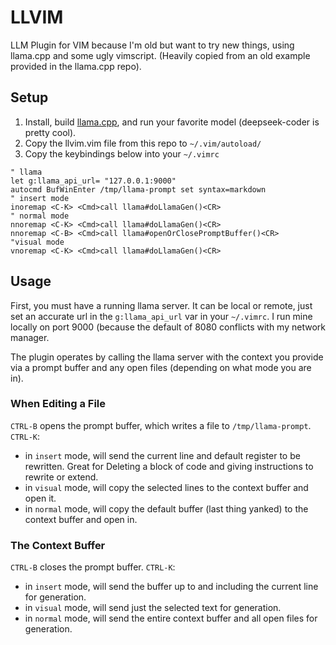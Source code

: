 # LLVIM
LLM Plugin for VIM because I'm old but want to try new things, using llama.cpp and some ugly vimscript.
(Heavily copied from an old example provided in the llama.cpp repo).

## Setup
1. Install, build [llama.cpp](https://github.com/ggerganov/llama.cpp?tab=readme-ov-file#building-the-project), and run your favorite model (deepseek-coder is pretty cool).
2. Copy the llvim.vim file from this repo to `~/.vim/autoload/`
3. Copy the keybindings below into your `~/.vimrc`
```vim
" llama
let g:llama_api_url= "127.0.0.1:9000"
autocmd BufWinEnter /tmp/llama-prompt set syntax=markdown
" insert mode
inoremap <C-K> <Cmd>call llama#doLlamaGen()<CR>
" normal mode
nnoremap <C-K> <Cmd>call llama#doLlamaGen()<CR>
nnoremap <C-B> <Cmd>call llama#openOrClosePromptBuffer()<CR>
"visual mode
vnoremap <C-K> <Cmd>call llama#doLlamaGen()<CR>
```

## Usage
First, you must have a running llama server. It can be local or remote, just set an accurate url in the `g:llama_api_url` var in your `~/.vimrc`. I run mine locally on port 9000 (because the default of 8080 conflicts with my network manager.

The plugin operates by calling the llama server with the context you provide via a prompt buffer and any open files (depending on what mode you are in).

### When Editing a File
`CTRL-B` opens the prompt buffer, which writes a file to `/tmp/llama-prompt`.
`CTRL-K`:
- in `insert` mode, will send the current line and default register to be rewritten. Great for Deleting a block of code and giving instructions to rewrite or extend.
- in `visual` mode, will copy the selected lines to the context buffer and open it.
- in `normal` mode, will copy the default buffer (last thing yanked) to the context buffer and open in.

### The Context Buffer
`CTRL-B` closes the prompt buffer.
`CTRL-K`:
- in `insert` mode, will send the buffer up to and including the current line for generation.
- in `visual` mode, will send just the selected text for generation.
- in `normal` mode, will send the entire context buffer and all open files for generation.
